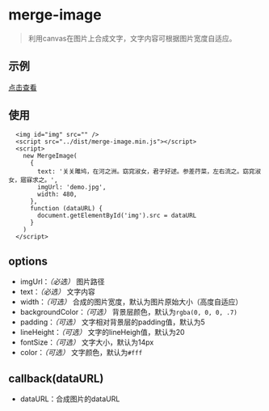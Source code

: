 # merge-image

> 利用canvas在图片上合成文字，文字内容可根据图片宽度自适应。

## 示例

[点击查看](http://youngluo.github.io/merge-image/example)

## 使用

  ```
    <img id="img" src="" />
    <script src="../dist/merge-image.min.js"></script>
    <script>
      new MergeImage(
        {
          text: '关关雎鸠，在河之洲。窈窕淑女，君子好逑。参差荇菜，左右流之。窈窕淑女，寤寐求之。',
          imgUrl: 'demo.jpg',
          width: 480,
        },
        function (dataURL) {
          document.getElementById('img').src = dataURL
        }
      )
    </script>
  ```

## options

* imgUrl：*（必选）* 图片路径
* text：*（必选）* 文字内容
* width：*（可选）* 合成的图片宽度，默认为图片原始大小（高度自适应）
* backgroundColor：*（可选）* 背景层颜色，默认为`rgba(0, 0, 0, .7)`
* padding：*（可选）* 文字相对背景层的padding值，默认为5
* lineHeight：*（可选）* 文字的lineHeigh值，默认为20
* fontSize：*（可选）* 文字大小，默认为14px
* color：*（可选）* 文字颜色，默认为`#fff`

## callback(dataURL)
  * dataURL：合成图片的dataURL
